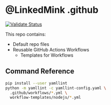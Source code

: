 # @LinkedMink .github 

[![Validate Status](https://github.com/LinkedMink/.github/actions/workflows/validate-main.yml/badge.svg)](https://github.com/LinkedMink/.github/actions?query=workflow%3A%%22validate-main%22)

This repo contains:

- Default repo files
- Reusable GitHub Actions Workflows
  - Templates for Workflows

## Command Reference

```sh
pip install --user yamllint
python -m yamllint -c yamllint-config.yaml \
  .github/workflows/*.yml \
  workflow-templates/nodejs/*.yml
```
